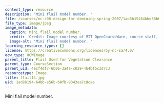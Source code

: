 ```yaml
---
content_type: resource
description: 'Mini flail model number. '
file: /courses/ec-s06-design-for-demining-spring-2007/1ad8b19464bbe56b60fb8343ea7c8cae_flail14.jpg
file_type: image/jpeg
image_metadata:
  caption: Mini flail model number.
  credit: 'Credit: Image courtesy of MIT OpenCourseWare, course staff, and students.'
  image-alt: 'Mini flail model number. '
learning_resource_types: []
license: https://creativecommons.org/licenses/by-nc-sa/4.0/
ocw_type: OCWImage
parent_title: Flail Used for Vegetation Clearance
parent_type: CourseSection
parent_uid: 4ecf4df7-6b06-3a4a-c029-4b4bf5c3d7c3
resourcetype: Image
title: flail14.jpg
uid: 1ad8b194-64bb-e56b-60fb-8343ea7c8cae
---
```

Mini flail model number. 